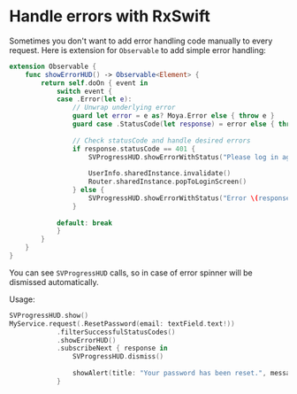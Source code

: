 Handle errors with RxSwift
==========================

Sometimes you don't want to add error handling code manually to every
request. Here is extension for `Observable` to add simple error handling:

```swift
extension Observable {
    func showErrorHUD() -> Observable<Element> {
        return self.doOn { event in
            switch event {
            case .Error(let e):
				// Unwrap underlying error
                guard let error = e as? Moya.Error else { throw e }
                guard case .StatusCode(let response) = error else { throw e }
                
				// Check statusCode and handle desired errors
                if response.statusCode == 401 {
                    SVProgressHUD.showErrorWithStatus("Please log in again")
                    
                    UserInfo.sharedInstance.invalidate()
                    Router.sharedInstance.popToLoginScreen()
                } else {
                    SVProgressHUD.showErrorWithStatus("Error \(response.statusCode)")
                }
                
            default: break
            }
        }
    }
}
```

You can see `SVProgressHUD` calls, so in case of error spinner will be
dismissed automatically.

Usage:

```swift
SVProgressHUD.show()			
MyService.request(.ResetPassword(email: textField.text!))
		    .filterSuccessfulStatusCodes()
		    .showErrorHUD()
		    .subscribeNext { response in
		        SVProgressHUD.dismiss()
        
		        showAlert(title: "Your password has been reset.", message: "An email will be sent to you with a new password shortly.")
		    }
```
